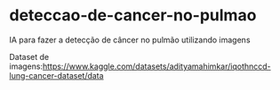 # deteccao-de-cancer-no-pulmao
IA para fazer a detecção de câncer no pulmão utilizando imagens

Dataset de imagens:https://www.kaggle.com/datasets/adityamahimkar/iqothnccd-lung-cancer-dataset/data


